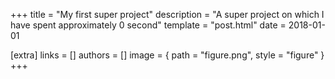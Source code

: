 +++
title = "My first super project"
description = "A super project on which I have spent approximately 0 second"
template = "post.html"
date = 2018-01-01

[extra]
links = []
authors = []
image = { path = "figure.png", style = "figure" }
+++
